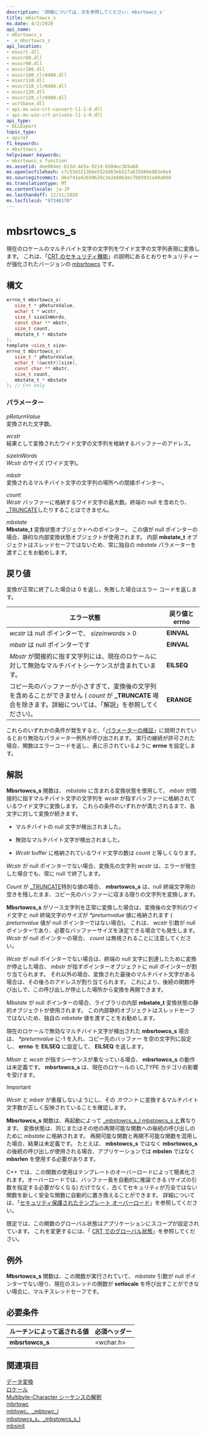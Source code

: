 ```yaml
---
description: '詳細については、次を参照してください: mbsrtowcs_s'
title: mbsrtowcs_s
ms.date: 4/2/2020
api_name:
- mbsrtowcs_s
- _o_mbsrtowcs_s
api_location:
- msvcrt.dll
- msvcr80.dll
- msvcr90.dll
- msvcr100.dll
- msvcr100_clr0400.dll
- msvcr110.dll
- msvcr110_clr0400.dll
- msvcr120.dll
- msvcr120_clr0400.dll
- ucrtbase.dll
- api-ms-win-crt-convert-l1-1-0.dll
- api-ms-win-crt-private-l1-1-0.dll
api_type:
- DLLExport
topic_type:
- apiref
f1_keywords:
- mbsrtowcs_s
helpviewer_keywords:
- mbsrtowcs_s function
ms.assetid: 4ee084ec-b15d-4e5a-921d-6584ec3b5a60
ms.openlocfilehash: c7c53d3213bbe552dd63eb527a635660e803e9a4
ms.sourcegitcommit: d6af41e42699628c3e2e6063ec7b03931a49a098
ms.translationtype: MT
ms.contentlocale: ja-JP
ms.lasthandoff: 12/11/2020
ms.locfileid: "97240170"
---
```

# <a name="mbsrtowcs_s"></a>mbsrtowcs_s

現在のロケールのマルチバイト文字の文字列をワイド文字の文字列表現に変換します。 これは、「[CRT のセキュリティ機能](../../c-runtime-library/security-features-in-the-crt.md)」の説明にあるとおりセキュリティーが強化されたバージョンの [mbsrtowcs](mbsrtowcs.md) です。

## <a name="syntax"></a>構文

```C
errno_t mbsrtowcs_s(
   size_t * pReturnValue,
   wchar_t * wcstr,
   size_t sizeInWords,
   const char ** mbstr,
   size_t count,
   mbstate_t * mbstate
);
template <size_t size>
errno_t mbsrtowcs_s(
   size_t * pReturnValue,
   wchar_t (&wcstr)[size],
   const char ** mbstr,
   size_t count,
   mbstate_t * mbstate
); // C++ only
```

### <a name="parameters"></a>パラメーター

*pReturnValue*<br/>
変換された文字数。

*wcstr*<br/>
結果として変換されたワイド文字の文字列を格納するバッファーのアドレス。

*sizeInWords*<br/>
*Wcstr* のサイズ (ワイド文字)。

*mbstr*<br/>
変換されるマルチバイト文字の文字列の場所への間接ポインター。

*count*<br/>
*Wcstr* バッファーに格納するワイド文字の最大数。終端の null を含めたり、 [_TRUNCATE](../../c-runtime-library/truncate.md)したりすることはできません。

*mbstate*<br/>
**Mbstate_t** 変換状態オブジェクトへのポインター。 この値が null ポインターの場合、静的な内部変換状態オブジェクトが使用されます。 内部 **mbstate_t** オブジェクトはスレッドセーフではないため、常に独自の *mbstate* パラメーターを渡すことをお勧めします。

## <a name="return-value"></a>戻り値

変換が正常に終了した場合は 0 を返し、失敗した場合はエラー コードを返します。

|エラー状態|戻り値と **errno**|
|---------------------|------------------------------|
|*wcstr* は null ポインターで、 *sizeinwords* > 0|**EINVAL**|
|*mbstr* は null ポインターです|**EINVAL**|
|*Mbstr* が間接的に指す文字列には、現在のロケールに対して無効なマルチバイトシーケンスが含まれています。|**EILSEQ**|
|コピー先のバッファーが小さすぎて、変換後の文字列を含めることができません ( *count* が **_TRUNCATE** 場合を除きます。詳細については、「解説」を参照してください)。|**ERANGE**|

これらのいずれかの条件が発生すると、「[パラメーターの検証](../../c-runtime-library/parameter-validation.md)」に説明されているとおり無効なパラメーター例外が呼び出されます。 実行の継続が許可された場合、関数はエラーコードを返し、表に示されているように **errno** を設定します。

## <a name="remarks"></a>解説

**Mbsrtowcs_s** 関数は、 *mbstate* に含まれる変換状態を使用して、 *mbstr* が間接的に指すマルチバイト文字の文字列を *wcstr* が指すバッファーに格納されているワイド文字に変換します。 これらの条件のいずれかが満たされるまで、各文字に対して変換が続きます。

- マルチバイトの null 文字が検出されました。

- 無効なマルチバイト文字が検出されました。

- *Wcstr* buffer に格納されているワイド文字の数は *count* と等しくなります。

*Wcstr* が null ポインターでない場合、変換先の文字列 *wcstr* は、エラーが発生した場合でも、常に null で終了します。

*Count* が [_TRUNCATE](../../c-runtime-library/truncate.md)特別な値の場合、 **mbsrtowcs_s** は、null 終端文字用の空きを残したまま、コピー先のバッファーに収まる限りの文字列を変換します。

**Mbsrtowcs_s** がソース文字列を正常に変換した場合は、変換後の文字列のワイド文字と null 終端文字のサイズが *&#42;preturnvalue* 値に格納されます ( *preturnvalue* 値が null ポインターではない場合)。 これは、 *wcstr* 引数が null ポインターであり、必要なバッファーサイズを決定できる場合でも発生します。 *Wcstr* が null ポインターの場合、 *count* は無視されることに注意してください。

*Wcstr* が null ポインターでない場合は、終端の null 文字に到達したために変換が停止した場合、 *mbstr* が指すポインターオブジェクトに null ポインターが割り当てられます。 それ以外の場合、変換された最後のマルチバイト文字がある場合は、その後ろのアドレスが割り当てられます。 これにより、後続の関数呼び出しで、この呼び出しが停止した場所から変換を再開できます。

*Mbstate* が null ポインターの場合、ライブラリの内部 **mbstate_t** 変換状態の静的オブジェクトが使用されます。 この内部静的オブジェクトはスレッドセーフではないため、独自の *mbstate* 値を渡すことをお勧めします。

現在のロケールで無効なマルチバイト文字が検出された **mbsrtowcs_s** 場合は、 *&#42;preturnvalue* に-1 を入れ、コピー先のバッファー を空の文字列に設定し、 **errno** を **EILSEQ** に設定して、 **EILSEQ** を返します。

*Mbstr* と *wcstr* が指すシーケンスが重なっている場合、 **mbsrtowcs_s** の動作は未定義です。 **mbsrtowcs_s** は、現在のロケールの LC_TYPE カテゴリの影響を受けます。

> [!IMPORTANT]
> *Wcstr* と *mbstr* が重複しないようにし、その *カウント* に変換するマルチバイト文字数が正しく反映されていることを確認します。

**Mbsrtowcs_s** 関数は、再起動によって [_mbstowcs_s_l mbstowcs_s と](mbstowcs-s-mbstowcs-s-l.md)異なります。 変換状態は、同じまたはその他の再開可能な関数への後続の呼び出しのために *mbstate* に格納されます。 再開可能な関数と再開不可能な関数を混用した場合、結果は未定義です。 たとえば、 **mbstowcs_s** ではなく **mbsrtowcs_s** の後続の呼び出しが使用される場合、アプリケーションでは **mbslen** ではなく **mbsrlen** を使用する必要があります。

C++ では、この関数の使用はテンプレートのオーバーロードによって簡素化されます。オーバーロードでは、バッファー長を自動的に推論できる (サイズの引数を指定する必要がなくなる) だけでなく、古くてセキュリティが万全ではない関数を新しく安全な関数に自動的に置き換えることができます。 詳細については、「[セキュリティ保護されたテンプレート オーバーロード](../../c-runtime-library/secure-template-overloads.md)」を参照してください。

既定では、この関数のグローバル状態はアプリケーションにスコープが設定されています。 これを変更するには、「 [CRT でのグローバル状態](../global-state.md)」を参照してください。

## <a name="exceptions"></a>例外

**Mbsrtowcs_s** 関数は、この関数が実行されていて、 *mbstate* 引数が null ポインターでない限り、現在のスレッドの関数が **setlocale** を呼び出すことができない場合に、マルチスレッドセーフです。

## <a name="requirements"></a>必要条件

|ルーチンによって返される値|必須ヘッダー|
|-------------|---------------------|
|**mbsrtowcs_s**|\<wchar.h>|

## <a name="see-also"></a>関連項目

[データ変換](../../c-runtime-library/data-conversion.md)<br/>
[ロケール](../../c-runtime-library/locale.md)<br/>
[Multibyte-Character シーケンスの解釈](../../c-runtime-library/interpretation-of-multibyte-character-sequences.md)<br/>
[mbrtowc](mbrtowc.md)<br/>
[mbtowc、_mbtowc_l](mbtowc-mbtowc-l.md)<br/>
[mbstowcs_s、_mbstowcs_s_l](mbstowcs-s-mbstowcs-s-l.md)<br/>
[mbsinit](mbsinit.md)<br/>
